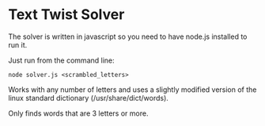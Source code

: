 # Text Twist Solver

The solver is written in javascript so you need to have node.js installed to run it.

Just run from the command line:
```
node solver.js <scrambled_letters>
```

Works with any number of letters and uses a slightly modified version of the linux standard dictionary (/usr/share/dict/words).

Only finds words that are 3 letters or more.
